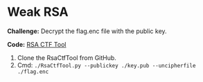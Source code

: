 # Weak RSA

**Challenge:**  Decrypt the flag.enc file with the public key.

**Code:**  [RSA CTF Tool](https://github.com/Ganapati/RsaCtfTool)

1. Clone the RsaCtfTool from GitHub.  
2. Cmd: `./RsaCtfTool.py --publickey ./key.pub --uncipherfile ./flag.enc`
